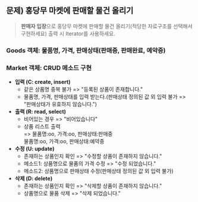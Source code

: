 ## 문제) 홍당무 마켓에 판매할 물건 올리기  
> **판매자 입장**으로 홍당무 마켓에 판매할 물건 올리기(적당한 자료구조를 선택해서 구현하세요) 
> 출력 시 Iterator를 사용하세요.

### Goods 객체: 물품명, 가격, 판매상태(판매중, 판매완료, 예약중)  

### Market 객체: CRUD 메소드 구현  
- **입력 (C: create, insert)**  
  - 같은 상품명 중복 불가 => "등록된 상품이 존재합니다."
  - 물품명, 가격, 판매상태를 입력 받는다.(판매상태 정의된 값 외 입력 불가 => "판매상태가 유효하지 않습니다.")
- **출력 (R: read, select)**  
  - 비어있는 경우 => "비어있습니다"  
  - 상품 리스트 출력  
     => 물품명:oo, 가격:oo, 판매상태:판매중  
          물품명:oo, 가격:oo, 판매상태:예약중  
- **수정 (U: update)**  
  - 존재하는 상품인지 확인 => "수정할 상품이 존재하지 않습니다."  
  - 메소드1: 상품명으로 물품의 가격 수정 => "수정 되었습니다."
  - 메소드2: 상품명으로 판매상태 수정(판매상태 정의된 값 외 입력 불가)  
- **삭제 (D: delete)**  
  - 존재하는 상품인지 확인 => "삭제할 상품이 존재하지 않습니다."
  - 상품명으로 물품 삭제 => "삭제 되었습니다."
